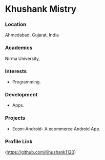 # Khushank Mistry

### Location

Ahmedabad, Gujarat, India

### Academics

Nirma University, 

### Interests

- Programming.

### Development

- Apps.

### Projects

- Ecom-Android- A ecommerce Android App.

### Profile Link

(https://github.com/Khushank1120)
